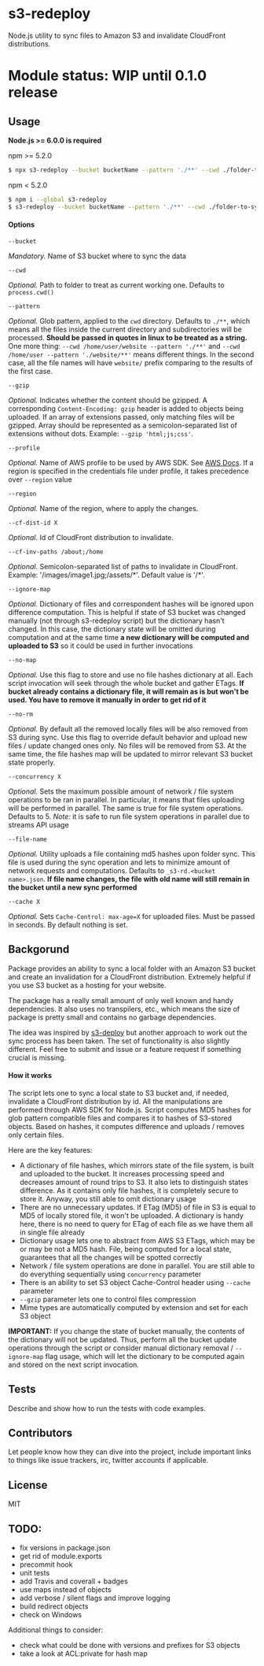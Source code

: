 # s3-redeploy

Node.js utility to sync files to Amazon S3 and invalidate CloudFront distributions.

# Module status: WIP until 0.1.0 release

## Usage

**Node.js >= 6.0.0 is required**

npm >= 5.2.0
```bash
$ npx s3-redeploy --bucket bucketName --pattern './**' --cwd ./folder-to-sync
```

npm < 5.2.0

```bash
$ npm i --global s3-redeploy
$ s3-redeploy --bucket bucketName --pattern './**' --cwd ./folder-to-sync
```

#### Options
```
--bucket
``` 
*Mandatory.* Name of S3 bucket where to sync the data
```
--cwd
```
*Optional.* Path to folder to treat as current working one. Defaults to `process.cwd()`
```
--pattern
```
*Optional.* Glob pattern, applied to the `cwd` directory. Defaults to `./**`, which means all the files inside the current directory and subdirectories will be processed. **Should be passed in quotes in linux to be treated as a string.** One more thing: `--cwd /home/user/website --pattern './**'` and `--cwd /home/user --pattern './website/**'` means different things. In the second case, all the file names will have `website/` prefix comparing to the results of the first case.
```
--gzip
```
*Optional.* Indicates whether the content should be gzipped. A corresponding `Content-Encoding: gzip` header is added to objects being uploaded. If an array of extensions passed, only matching files will be gzipped. Array should be represented as a semicolon-separated list of extensions without dots. Example: `--gzip 'html;js;css'`.
```
--profile
```
*Optional.* Name of AWS profile to be used by AWS SDK. See [AWS Docs](https://docs.aws.amazon.com/cli/latest/topic/config-vars.html). If a region is specified in the credentials file under profile, it takes precedence over `--region` value
```
--region
```
*Optional.* Name of the region, where to apply the changes.
```
--cf-dist-id X
```
*Optional.* Id of CloudFront distribution to invalidate.
```
--cf-inv-paths /about;/home
```
*Optional.* Semicolon-separated list of paths to invalidate in CloudFront. Example: '/images/image1.jpg;/assets/\*'. Default value is '/\*'.
```
--ignore-map
```
*Optional.* Dictionary of files and correspondent hashes will be ignored upon difference computation. This is helpful if state of S3 bucket was changed manually (not through s3-redeploy script) but the dictionary hasn't changed. In this case, the dictionary state will be omitted during computation and at the same time **a new dictionary will be computed and uploaded to S3** so it could be used in further invocations
```
--no-map
```
*Optional.* Use this flag to store and use no file hashes dictionary at all. Each script invocation will seek through the whole bucket and gather ETags. **If bucket already contains a dictionary file, it will remain as is but won't be used. You have to remove it manually in order to get rid of it**
```
--no-rm
```
*Optional.* By default all the removed locally files will be also removed from S3 during sync. Use this flag to override default behavior and upload new files / update changed ones only. No files will be removed from S3. At the same time, the file hashes map will be updated to mirror relevant S3 bucket state properly.
```
--concurrency X
```
*Optional.* Sets the maximum possible amount of network / file system operations to be ran in parallel. In particular, it means that files uploading will be performed in parallel. The same is true for file system operations. Defaults to 5. *Note:* it is safe to run file system operations in parallel due to streams API usage
```
--file-name
```
*Optional.* Utility uploads a file containing md5 hashes upon folder sync. This file is used during the sync operation and lets to minimize amount of network requests and computations. Defaults to `_s3-rd.<bucket name>.json`. **If file name changes, the file with old name will still remain in the bucket until a new sync performed**
```
--cache X
```
*Optional.* Sets `Cache-Control: max-age=X` for uploaded files. Must be passed in seconds. By default nothing is set.

## Backgorund

Package provides an ability to sync a local folder with an Amazon S3 bucket and create an invalidation for a CloudFront distribution. Extremely helpful if you use S3 bucket as a hosting for your website.

The package has a really small amount of only well known and handy dependencies. It also uses no transpilers, etc., which means the size of package is pretty small and contains no garbage dependencies.

The idea was inspired by [s3-deploy](https://www.npmjs.com/package/s3-deploy) but another approach to work out the sync process has been taken. The set of functionality is also slightly different. Feel free to submit and issue or a feature request if something crucial is missing.

#### How it works

The script lets one to sync a local state to S3 bucket and, if needed, invalidate a CloudFront distribution by id. All the manipulations are performed through AWS SDK for Node.js. Script computes MD5 hashes for glob pattern compatible files and compares it to hashes of S3-stored objects. Based on hashes, it computes difference and uploads / removes only certain files.

Here are the key features:
* A dictionary of file hashes, which mirrors state of the file system, is built and uploaded to the bucket. It increases processing speed and decreases amount of round trips to S3. It also lets to distinguish states difference. As it contains only file hashes, it is completely secure to store it. Anyway, you still able to omit dictionary usage
* There are no unnecessary updates. If ETag (MD5) of file in S3 is equal to MD5 of locally stored file, it won't be uploaded. A dictionary is handy here, there is no need to query for ETag of each file as we have them all in single file already
* Dictionary usage lets one to abstract from AWS S3 ETags, which may be or may be not a MD5 hash. File, being computed for a local state, guarantees that all the changes will be spotted correctly
* Network / file system operations are done in parallel. You are still able to do everything sequentially using `concurrency` parameter
* There is an ability to set S3 object Cache-Control header using `--cache` parameter
* `--gzip` parameter lets one to control files compression
* Mime types are automatically computed by extension and set for each S3 object

**IMPORTANT:** If you change the state of bucket manually, the contents of the dictionary will not be updated. Thus, perform all the bucket update operations through the script or consider manual dictionary removal / `--ignore-map` flag usage, which will let the dictionary to be computed again and stored on the next script invocation.

## Tests

Describe and show how to run the tests with code examples.

## Contributors

Let people know how they can dive into the project, include important links to things like issue trackers, irc, twitter accounts if applicable.

## License

MIT


## TODO:
* fix versions in package.json
* get rid of module.exports
* precommit hook
* unit tests
* add Travis and coverall + badges
* use maps instead of objects
* add verbose / silent flags and improve logging
* build redirect objects
* check on Windows

Additional things to consider:
* check what could be done with versions and prefixes for S3 objects
* take a look at ACL:private for hash map
